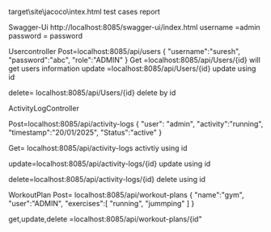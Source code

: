 target\site\jacoco\intex.html 
test cases report

Swagger-Ui
http://localhost:8085/swagger-ui/index.html
username =admin
password = password


Usercontroller
Post=localhost:8085/api/users 
{
"username":"suresh",
"password":"abc",
"role":"ADMIN"
}
Get =localhost:8085/api/Users/{id}
will get users information
update =localhost:8085/api/Users/{id}
update using id

delete= localhost:8085/api/Users/{id}
delete by id

ActivityLogController

Post=localhost:8085/api/activity-logs
{
"user": "admin",
"activity":"running",
"timestamp":"20/01/2025",
"Status":"active"
}

Get= localhost:8085/api/activity-logs
activtiy using id

update=localhost:8085/api/activity-logs/{id}
update using id

delete=localhost:8085/api/activity-logs/{id}
delete using id

WorkoutPlan
Post= localhost:8085/api/workout-plans
{
"name":"gym",
"user":"ADMIN",
"exercises":[
"running",
"jummping"
]
}

get,update,delete =localhost:8085/api/workout-plans/{id"


